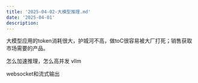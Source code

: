 ```yaml
---
title: '2025-04-02-大模型推理.md'
date: '2025-04-01'
description:
---
```



大模型应用的token消耗很大，护城河不高，做toC很容易被大厂打死；销售获取市场需要的产品。


怎么加速推理，怎么高并发
vllm



websocket和流式输出

